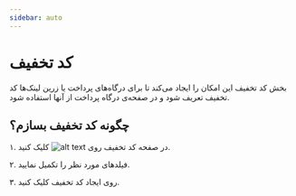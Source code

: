 ```yaml
---
sidebar: auto
---
```


# کد تخفیف

بخش کد تخفیف این امکان را ایجاد می‌کند تا برای درگاه‌های پرداخت یا زرین لینک‌ها کد تخفیف تعریف شود و در صفحه‌ی درگاه پرداخت از آنها استفاده شود.

## چگونه کد تخفیف بسازم؟

۱. در صفحه کد تخفیف روی ![alt text](/coupon/01.png) کلیک کنید.

۲. فیلدهای مورد نظر را تکمیل نمایید.

۳. روی ایجاد کد تخفیف کلیک کنید.
